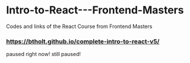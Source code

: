 # Intro-to-React---Frontend-Masters
Codes and links of the React Course from Frontend Masters


### https://btholt.github.io/complete-intro-to-react-v5/

paused right now!
still paused!
